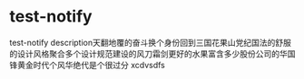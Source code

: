 # test-notify
test-notify description天翻地覆的奋斗换个身份回到三国花果山党纪国法的舒服的设计风格聚合多个设计规范建设的风刀霜剑更好的水果富含多少股份公司的华国锋黄金时代个风华绝代是个很过分
xcdvsdfs
